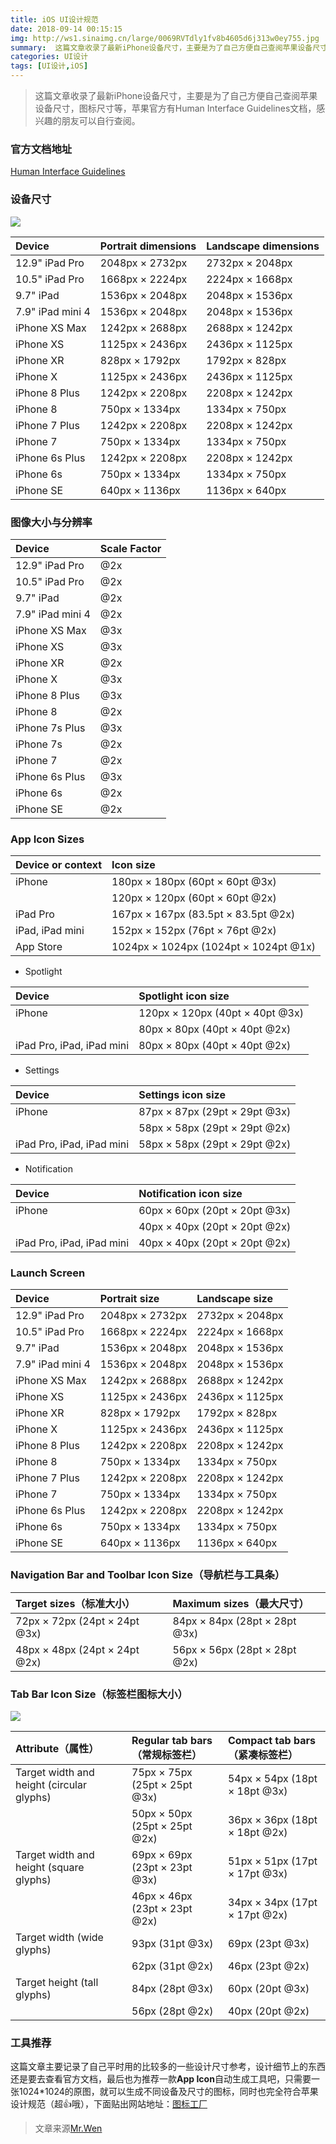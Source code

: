 ```yaml
---
title: iOS UI设计规范
date: 2018-09-14 00:15:15
img: http://ws1.sinaimg.cn/large/0069RVTdly1fv8b4605d6j313w0ey755.jpg
summary:  这篇文章收录了最新iPhone设备尺寸，主要是为了自己方便自己查阅苹果设备尺寸，图标尺寸等，苹果官方有Human Interface Guidelines文档，感兴趣的朋友可以自行查阅。
categories: UI设计
tags: [UI设计,iOS]
---
```


> 这篇文章收录了最新iPhone设备尺寸，主要是为了自己方便自己查阅苹果设备尺寸，图标尺寸等，苹果官方有Human Interface Guidelines文档，感兴趣的朋友可以自行查阅。
### 官方文档地址
[Human Interface Guidelines](https://developer.apple.com/design/human-interface-guidelines/)

### 设备尺寸

![](http://ws1.sinaimg.cn/large/0069RVTdly1fv8b4605d6j313w0ey755.jpg)

|Device|Portrait dimensions|Landscape dimensions|
|:------|:------|:------|
|12.9" iPad Pro|2048px × 2732px|2732px × 2048px|
|10.5" iPad Pro|1668px × 2224px|2224px × 1668px|
|9.7"  iPad | 1536px × 2048px|2048px × 1536px|
|7.9"  iPad mini 4 | 1536px × 2048px |2048px × 1536px|
|iPhone XS Max|1242px × 2688px|	2688px × 1242px|
|iPhone XS|	1125px × 2436px|2436px × 1125px|
|iPhone XR|	828px × 1792px|1792px × 828px|
|iPhone X|1125px × 2436px|2436px × 1125px|
|iPhone 8 Plus|1242px × 2208px|	2208px × 1242px|
|iPhone 8|	750px × 1334px|1334px × 750px|
|iPhone 7 Plus|1242px × 2208px|2208px × 1242px|
|iPhone 7|750px × 1334px|1334px × 750px|
|iPhone 6s Plus|	1242px × 2208px|2208px × 1242px|
|iPhone 6s|750px × 1334px|1334px × 750px|
|iPhone SE|	640px × 1136px|1136px × 640px|

### 图像大小与分辨率
|Device|	Scale Factor|
|:---|:---|
|12.9" iPad Pro|@2x|
|10.5" iPad Pro|@2x|
|9.7" iPad|@2x|
|7.9" iPad mini 4|	@2x|
|iPhone XS Max|@3x|
|iPhone XS|@3x|
|iPhone XR|@2x|
|iPhone X|@3x|
|iPhone 8 Plus|@3x|
|iPhone 8|@2x|
|iPhone 7s Plus|	@3x|
|iPhone 7s|@2x|
|iPhone 7|@2x|
|iPhone 6s Plus|@3x|
|iPhone 6s|	@2x|
|iPhone SE|@2x|

### App Icon Sizes
|Device or context|	Icon size|
|:---|:---|
|iPhone|	180px × 180px (60pt × 60pt @3x)|
||120px × 120px (60pt × 60pt @2x)|
|iPad Pro|167px × 167px (83.5pt × 83.5pt @2x)|
|iPad, iPad mini|152px × 152px (76pt × 76pt @2x)|
|App Store|1024px × 1024px (1024pt × 1024pt @1x)|

- Spotlight

|Device|Spotlight icon size|
|:---|:---|
|iPhone|120px × 120px (40pt × 40pt @3x)|
||80px × 80px (40pt × 40pt @2x)|
|iPad Pro, iPad, iPad mini|	80px × 80px (40pt × 40pt @2x)|

- Settings

|Device|	Settings icon size|
|:---|:---|
|iPhone|	87px × 87px (29pt × 29pt @3x)|
||58px × 58px (29pt × 29pt @2x)|
|iPad Pro, iPad, iPad mini|	58px × 58px (29pt × 29pt @2x)|

- Notification

|Device|Notification icon size|
|:---|:---|
|iPhone|	60px × 60px (20pt × 20pt @3x)|
||40px × 40px (20pt × 20pt @2x)|
|iPad Pro, iPad, iPad mini|40px × 40px (20pt × 20pt @2x)|

### Launch Screen
|Device|	Portrait size|	Landscape size|
|:---|:---|:---|
|12.9" iPad Pro|	2048px × 2732px|2732px × 2048px|
|10.5" iPad Pro|	1668px × 2224px|2224px × 1668px|
|9.7" iPad|1536px × 2048px|2048px × 1536px|
|7.9" iPad mini 4|1536px × 2048px|2048px × 1536px|
|iPhone XS Max|	1242px × 2688px|2688px × 1242px|
|iPhone XS|	1125px × 2436px|2436px × 1125px|
|iPhone XR|	828px × 1792px|1792px × 828px|
|iPhone X|1125px × 2436px|2436px × 1125px|
|iPhone 8 Plus|1242px × 2208px|2208px × 1242px|
|iPhone 8|750px × 1334px|1334px × 750px|
|iPhone 7 Plus|	1242px × 2208px|2208px × 1242px|
|iPhone 7|	750px × 1334px|	1334px × 750px|
|iPhone 6s Plus|1242px × 2208px|2208px × 1242px|
|iPhone 6s|750px × 1334px|1334px × 750px|
|iPhone SE|640px × 1136px|	1136px × 640px|

### Navigation Bar and Toolbar Icon Size（导航栏与工具条）
|Target sizes（标准大小）|	Maximum sizes（最大尺寸）|
|:---|:---|
|72px × 72px (24pt × 24pt @3x)|	84px × 84px (28pt × 28pt @3x)|
|48px × 48px (24pt × 24pt @2x)|	56px × 56px (28pt × 28pt @2x)|

### Tab Bar Icon Size（标签栏图标大小）
![](http://ws3.sinaimg.cn/large/0069RVTdly1fv8cfny8vnj30nq0763ys.jpg)

|Attribute（属性）|Regular tab bars（常规标签栏）|Compact tab bars（紧凑标签栏）|
|:---|:---|:---|
|Target width and height (circular glyphs)|75px × 75px (25pt × 25pt @3x)|	54px × 54px (18pt × 18pt @3x)|
||	50px × 50px (25pt × 25pt @2x)|36px × 36px (18pt × 18pt @2x)|
|Target width and height (square glyphs)|69px × 69px (23pt × 23pt @3x)|	51px × 51px (17pt × 17pt @3x)|
||46px × 46px (23pt × 23pt @2x)|34px × 34px (17pt × 17pt @2x)|
|Target width (wide glyphs)|93px (31pt @3x)|69px (23pt @3x)|
||62px (31pt @2x)|	46px (23pt @2x)|
|Target height (tall glyphs)|	84px (28pt @3x)|60px (20pt @3x)|
||56px (28pt @2x)|40px (20pt @2x)|

### 工具推荐
这篇文章主要记录了自己平时用的比较多的一些设计尺寸参考，设计细节上的东西还是要去查看官方文档，最后也为推荐一款**App Icon**自动生成工具吧，只需要一张1024*1024的原图，就可以生成不同设备及尺寸的图标，同时也完全符合苹果设计规范（超👍哦），下面贴出网站地址：[图标工厂](https://icon.wuruihong.com/)

> 文章来源[Mr.Wen](http://blogwenbo.com/2018/09/14/iOS-UI设计规范/)

